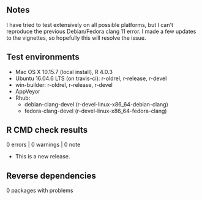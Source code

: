 ## Notes
I have tried to test extensively on all possible platforms, but I can't reproduce the previous Debian/Fedora clang 11 error. I made a few updates to the vignettes, so hopefully this will resolve the issue. 

## Test environments
* Mac OS X 10.15.7 (local install), R 4.0.3
* Ubuntu 16.04.6 LTS (on travis-ci): r-oldrel, r-release, r-devel
* win-builder: r-oldrel, r-release, r-devel
* AppVeyor
* Rhub:
  * debian-clang-devel (r-devel-linux-x86_64-debian-clang)
  * fedora-clang-devel (r-devel-linux-x86_64-fedora-clang)

## R CMD check results

0 errors | 0 warnings | 0 note

* This is a new release.

## Reverse dependencies
0 packages with problems
